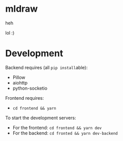 # mldraw

heh

lol :)

# Development
Backend requires (all `pip install`able):
* Pillow
* aiohttp
* python-socketio

Frontend requires:
* `cd frontend && yarn`

To start the development servers:
* For the frontend: `cd frontend && yarn dev`
* For the backend: `cd fronted && yarn dev-backend`
